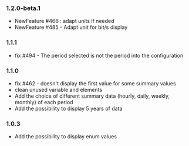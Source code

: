 ### 1.2.0-beta.1
* NewFeature #466 : adapt units if needed
* NewFeature #485 - Adapt unit for bit/s display

### 1.1.1
* fix #494 - The period selected is not the period into the configuration

### 1.1.0
* fix #462 - doesn't display the first value for some summary values
* clean unused variable and elements
* Add the choice of different summary data (hourly, daily, weekly, monthly) of each period
* Add the possibility to display 5 years of data

### 1.0.3
* Add the possibility to display enum values
